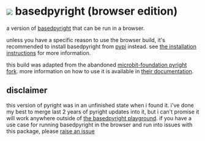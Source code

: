<h1><img src="https://github.com/DetachHead/basedpyright/assets/57028336/c7342c31-bf23-413c-af6d-bc430898b3dd"> basedpyright (browser edition)</h1>

a version of [basedpyright](https://docs.basedpyright.com) that can be run in a browser.

unless you have a specific reason to use the browser build, it's recommended to install basedpyright from [pypi](https://pypi.org/project/basedpyright/) instead. see [the installation instructions](https://docs.basedpyright.com/#/installation?id=command-line-amp-language-server) for more information.

this build was adapted from the abandoned [microbit-foundation pyright fork](https://github.com/microbit-foundation). more information on how to use it is available in [their documentation](https://github.com/microbit-foundation/pyright/blob/microbit/THIS_FORK.md).

## disclaimer

this version of pyright was in an unfinished state when i found it. i've done my best to merge  last 2 years of pyright updates into it, but i can't promise it will work anywhere outside of [the basedpyright playground](https://basedpyright.com). if you have a use case for running basedpyright in the browser and run into issues with this package, please [raise an issue](https://github.com/DetachHead/basedpyright/issues/new)